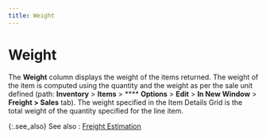 ```yaml
---
title: Weight
---
```


# Weight


The **Weight** column displays the  weight of the items returned. The weight of the item is computed using  the quantity and the weight as per the sale unit defined (path: **Inventory** > **Items** > **** **Options**  > **Edit** > **In 
 New Window** > **Freight &gt; Sales**  tab). The weight specified in the Item Details Grid is the total weight  of the quantity specified for the line item.<font style="font-family: Verdana;" face="verdana"> </font>


{:.see_also}
See also
: [Freight  Estimation]({{site.sp_baseurl}}/sales-docs/docs-profile/options/utility/freight-est/freight_estimation_common_sales_doc_options_utility.html)
